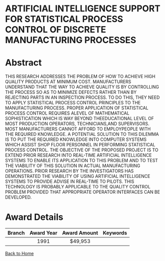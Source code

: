 
ARTIFICIAL INTELLIGENCE SUPPORT FOR STATISTICAL PROCESS CONTROL OF DISCRETE MANUFACTURING PROCESSES
===================================================================================================

# Abstract


THIS RESEARCH ADDRESSES THE PROBLEM OF HOW TO ACHIEVE HIGH QUALITY PRODUCTS AT MINIMUM COST. MANUFACTURERS UNDERSTAND THAT THE WAY TO ACHIEVE QUALITY IS BY CONTROLLING THE PROCESS SO AS TO MINIMIZE DEFECTS RATHER THAN BY REJECTING PARTS IN AN INSPECTION PROCESS. TO DO THIS, THEY NEED TO APPLY STATISTICAL PROCESS CONTROL PRINCIPLES TO THE MANUFACTURING PROCESS. PROPER APPLICATION OF STATISTICAL PROCESS CONTROL REQUIRES ALEVEL OF MATHEMATICAL SOPHISTICATION WHICH IS WAY BEYOND THEEDUCATIONAL LEVEL OF MOST PRODUCTION OPERATORS, TECHNICIANS,AND SUPERVISORS. MOST MANUFACTURERS CANNOT AFFORD TO EMPLOYPEOPLE WITH THE REQUIRED KNOWLEDGE. A POTENTIAL SOLUTION TO THIS DILEMMA IS TO PUT THE REQUIRED KNOWLEDGE INTO COMPUTER SYSTEMS WHICH ASSIST SHOP FLOOR PERSONNEL IN PERFORMING STATISTICAL PROCESS CONTROL. THE OBJECTIVE OF THE PROPOSED PROJECT IS TO EXTEND PRIOR RESEARCH INTO REAL-TIME ARTIFICIAL INTELLIGENCE SYSTEMS TO ENABLE ITS APPLICATION TO THIS PROBLEM AND TO TEST THE VIABILITY OF THIS SOLUTION IN ACTUAL MANUFACTURING OPERATIONS. PRIOR RESEARCH BY THE INVESTIGATORS HAS DEMONSTRATED THE VIABILITY OF USING ARTIFICIAL INTELLIGENCE SYSTEMS TO PROVIDE ADVISE IN REAL-TIME TO PILOTS. THIS TECHNOLOGY IS PROBABLY APPLICABLE TO THE QUALITY CONTROL PROBLEM PROVIDED THAT APPROPRIATE OPERATOR INTERFACES CAN BE DEVELOPED.  

# Award Details

|Branch|Award Year|Award Amount|Keywords|
| :---: | :---: | :---: | :---: |
||1991|$49,953||
  
  


[Back to Home](https://github.com/chrischow/dod_sbir_awards/JT/#166)